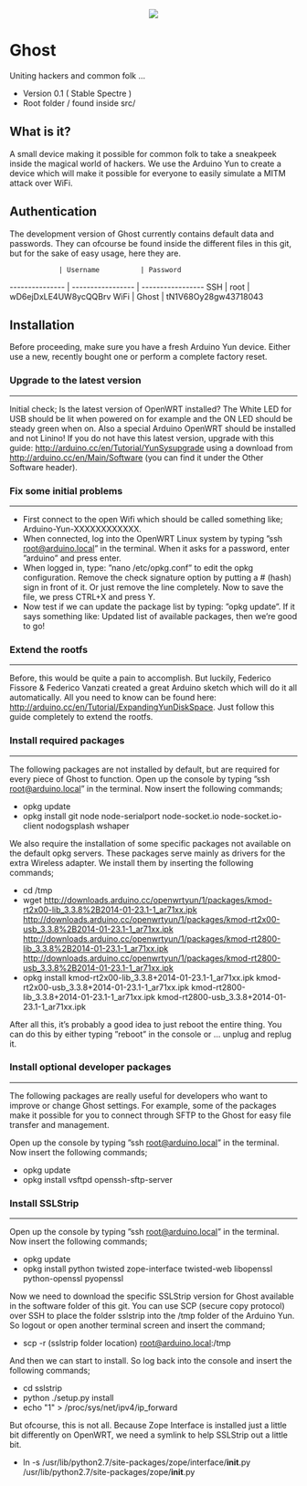 <p align="center">
  <a href="http://projectghost.nl">
    <img src="http://projectghost.nl/assets/img/ghost_transparant.png"/>
  </a>
</p>

# Ghost

Uniting hackers and common folk ...

* Version 0.1 ( Stable Spectre )
* Root folder / found inside src/

## What is it?

A small device making it possible for common folk to take a sneakpeek inside the magical world of hackers. We use the Arduino Yun to create a device which will make it possible for everyone to easily simulate a MITM attack over WiFi.

## Authentication
The development version of Ghost currently contains default data and passwords.
They can ofcourse be found inside the different files in this git, but for the sake of easy usage, here they are.

                | Username          | Password
--------------- | ----------------- | -----------------
SSH             | root              | wD6ejDxLE4UW8ycQQBrv
WiFi            | Ghost             | tN1V68Oy28gw43718043

## Installation

Before proceeding, make sure you have a fresh Arduino Yun device. Either use a new, recently bought one or perform a complete factory reset.

### Upgrade to the latest version
----------------------

Initial check; Is the latest version of OpenWRT installed? The White LED for USB should be lit when powered on for example and the ON LED should be steady green when on.
Also a special Arduino OpenWRT should be installed and not Linino! If you do not have this latest version, upgrade with this guide: http://arduino.cc/en/Tutorial/YunSysupgrade using a download from http://arduino.cc/en/Main/Software (you can find it under the Other Software header).

### Fix some initial problems
----------------------

* First connect to the open Wifi which should be called something like; Arduino-Yun-XXXXXXXXXXXX.
* When connected, log into the OpenWRT Linux system by typing ”ssh root@arduino.local” in the terminal. When it asks for a password, enter ”arduino” and press enter.
* When logged in, type: ”nano /etc/opkg.conf” to edit the opkg configuration. Remove the check signature option by putting a # (hash) sign in front of it. Or just remove the line completely. Now to save the file, we press CTRL+X and press Y.
* Now test if we can update the package list by typing: ”opkg update”. If it says something like: Updated list of available packages, then we’re good to go!

### Extend the rootfs
----------------------

Before, this would be quite a pain to accomplish. But luckily, Federico Fissore & Federico Vanzati created a great Arduino sketch which will do it all automatically.
All you need to know can be found here: http://arduino.cc/en/Tutorial/ExpandingYunDiskSpace. Just follow this guide completely to extend the rootfs.

### Install required packages
----------------------

The following packages are not installed by default, but are required for every piece of Ghost to function. Open up the console by typing ”ssh root@arduino.local” in the terminal.
Now insert the following commands;

* opkg update
* opkg install git node node-serialport node-socket.io node-socket.io-client nodogsplash wshaper

We also require the installation of some specific packages not available on the default opkg servers. These packages serve mainly as drivers for the extra Wireless adapter.
We install them by inserting the following commands;

* cd /tmp
* wget http://downloads.arduino.cc/openwrtyun/1/packages/kmod-rt2x00-lib_3.3.8%2B2014-01-23.1-1_ar71xx.ipk http://downloads.arduino.cc/openwrtyun/1/packages/kmod-rt2x00-usb_3.3.8%2B2014-01-23.1-1_ar71xx.ipk http://downloads.arduino.cc/openwrtyun/1/packages/kmod-rt2800-lib_3.3.8%2B2014-01-23.1-1_ar71xx.ipk http://downloads.arduino.cc/openwrtyun/1/packages/kmod-rt2800-usb_3.3.8%2B2014-01-23.1-1_ar71xx.ipk
* opkg install kmod-rt2x00-lib_3.3.8\+2014-01-23.1-1_ar71xx.ipk kmod-rt2x00-usb_3.3.8\+2014-01-23.1-1_ar71xx.ipk kmod-rt2800-lib_3.3.8\+2014-01-23.1-1_ar71xx.ipk kmod-rt2800-usb_3.3.8\+2014-01-23.1-1_ar71xx.ipk

After all this, it’s probably a good idea to just reboot the entire thing. You can do this by either typing ”reboot” in the console or … unplug and replug it.

### Install optional developer packages
----------------------

The following packages are really useful for developers who want to improve or change Ghost settings. For example, some of the packages make it possible for you to connect through SFTP to the Ghost for easy file transfer and management.

Open up the console by typing ”ssh root@arduino.local” in the terminal. Now insert the following commands;

* opkg update
* opkg install vsftpd openssh-sftp-server

### Install SSLStrip
----------------------

Open up the console by typing ”ssh root@arduino.local” in the terminal. Now insert the following commands;

* opkg update
* opkg install python twisted zope-interface twisted-web libopenssl python-openssl pyopenssl

Now we need to download the specific SSLStrip version for Ghost available in the software folder of this git.
You can use SCP (secure copy protocol) over SSH to place the folder sslstrip into the /tmp folder of the Arduino Yun.
So logout or open another terminal screen and insert the command;

* scp -r (sslstrip folder location) root@arduino.local:/tmp

And then we can start to install. So log back into the console and insert the following commands;

* cd sslstrip
* python ./setup.py install
* echo "1" > /proc/sys/net/ipv4/ip_forward

But ofcourse, this is not all. Because Zope Interface is installed just a little bit differently on OpenWRT, we need a symlink to help SSLStrip out a little bit.

* ln -s /usr/lib/python2.7/site-packages/zope/interface/__init__.py /usr/lib/python2.7/site-packages/zope/__init__.py
